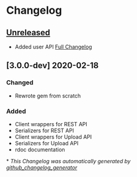# Changelog

## [Unreleased](https://github.com/uploadcare/uploadcare-ruby-next/tree/develop)

- Added user API
[Full Changelog](https://github.com/uploadcare/uploadcare-ruby-next/compare/0baded5593869f1d741f0fff22c58814970726b2...HEAD)

## [3.0.0-dev] 2020-02-18
### Changed
- Rewrote gem from scratch

### Added

- Client wrappers for REST API
- Serializers for REST API
- Client wrappers for Upload API
- Serializers for Upload API
- rdoc documentation

\* *This Changelog was automatically generated by [github_changelog_generator](https://github.com/github-changelog-generator/github-changelog-generator)*
